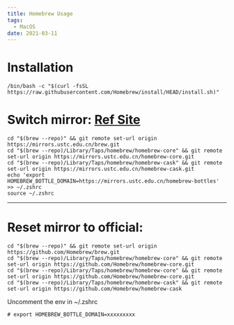 ```yaml
---
title: Homebrew Usage
tags:
  - MacOS
date: 2021-03-11
---
```


# Installation
```
/bin/bash -c "$(curl -fsSL https://raw.githubusercontent.com/Homebrew/install/HEAD/install.sh)"
```

<!-- more -->

# Switch mirror: [Ref Site](https://blog.csdn.net/H_WeiC/article/details/107857302)
```
cd "$(brew --repo)" && git remote set-url origin https://mirrors.ustc.edu.cn/brew.git
cd "$(brew --repo)/Library/Taps/homebrew/homebrew-core" && git remote set-url origin https://mirrors.ustc.edu.cn/homebrew-core.git
cd "$(brew --repo)/Library/Taps/homebrew/homebrew-cask" && git remote set-url origin https://mirrors.ustc.edu.cn/homebrew-cask.git
echo 'export HOMEBREW_BOTTLE_DOMAIN=https://mirrors.ustc.edu.cn/homebrew-bottles' >> ~/.zshrc
source ~/.zshrc
```

---

# Reset mirror to official: 
```
cd "$(brew --repo)" && git remote set-url origin https://github.com/Homebrew/brew.git
cd "$(brew --repo)/Library/Taps/homebrew/homebrew-core" && git remote set-url origin https://github.com/Homebrew/homebrew-core.git
cd "$(brew --repo)/Library/Taps/homebrew/homebrew-core" && git remote set-url origin https://github.com/Homebrew/homebrew-core.git
cd "$(brew --repo)/Library/Taps/homebrew/homebrew-cask" && git remote set-url origin https://github.com/Homebrew/homebrew-cask
```
Uncomment the env in ~/.zshrc
```
# export HOMEBREW_BOTTLE_DOMAIN=xxxxxxxxx
```

